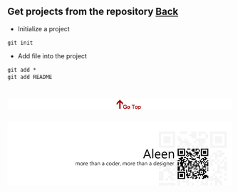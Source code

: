 ## Get projects from the repository	[Back](./../summary.md)

- Initialize a project

```git
git init
```

- Add file into the project

```git
git add *
git add README
``` 

<a href="#" style="left:200px;"><img src="./../../pic/gotop.png"></a>
=====
<a href="http://aleen42.github.io/" target="_blank" ><img src="./../../pic/tail.gif"></a>
